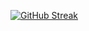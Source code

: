 [![GitHub Streak](https://streak-stats.demolab.com/?user=chaitanya985&theme=maroongold&disable_animations=false)](https://git.io/streak-stats)
